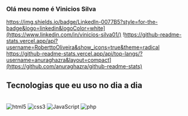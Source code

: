 ### Olá meu nome é Vinicios Silva 

https://img.shields.io/badge/LinkedIn-0077B5?style=for-the-badge&logo=linkedin&logoColor=white](https://www.linkedin.com/in/vinicios-silva01/)
!https://github-readme-stats.vercel.app/api?username=RoberttoOliveira&show_icons=true&theme=radical
https://github-readme-stats.vercel.app/api/top-langs/?username=anuraghazra&layout=compact](https://github.com/anuraghazra/github-readme-stats)

## Tecnologias que eu uso no dia a dia 

<div style="display: inline_block"></br>
 <img align="center" alt="html5" src="https://img.shields.io/badge/HTML5-E34F26?style=for-the-badge&logo=html5&logoColor=white"/>
 <img align="center" alt="css3" src="https://img.shields.io/badge/CSS3-1572B6?style=for-the-badge&logo=css3&logoColor=white"/>
 <img align="center" alt="JavaScript" src="https://img.shields.io/badge/JavaScript-F7DF1E?style=for-the-badge&logo=javascript&logoColor=black"/>
 <img align="center" alt="php" src="https://img.shields.io/badge/PHP-777BB4?style=for-the-badge&logo=php&logoColor=white"/>
</div>
